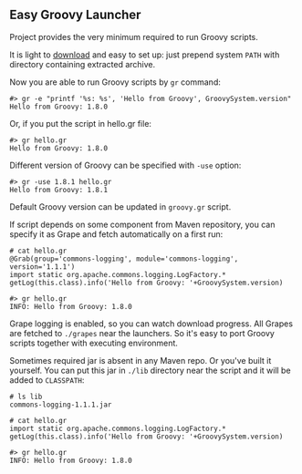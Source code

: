 Easy Groovy Launcher
--------------------

Project provides the very minimum required to run Groovy scripts.

It is light to [download](https://github.com/sankl/groovy/zipball/master) and easy to set up: just prepend system `PATH` with directory containing extracted archive.

Now you are able to run Groovy scripts by `gr` command:

    #> gr -e "printf '%s: %s', 'Hello from Groovy', GroovySystem.version"
    Hello from Groovy: 1.8.0

Or, if you put the script in hello.gr file:

    #> gr hello.gr
    Hello from Groovy: 1.8.0

Different version of Groovy can be specified with `-use` option:

    #> gr -use 1.8.1 hello.gr
    Hello from Groovy: 1.8.1

Default Groovy version can be updated in `groovy.gr` script.

If script depends on some component from Maven repository,
you can specify it as Grape and fetch automatically on a first run:

    # cat hello.gr
    @Grab(group='commons-logging', module='commons-logging', version='1.1.1')
    import static org.apache.commons.logging.LogFactory.*
    getLog(this.class).info('Hello from Groovy: '+GroovySystem.version)

    #> gr hello.gr
    INFO: Hello from Groovy: 1.8.0

Grape logging is enabled, so you can watch download progress. 
All Grapes are fetched to `./grapes` near the launchers.
So it's easy to port Groovy scripts together with executing environment.

Sometimes required jar is absent in any Maven repo. Or you've built it yourself.
You can put this jar in `./lib` directory near the script and it will be added to `CLASSPATH`:

    # ls lib
    commons-logging-1.1.1.jar

    # cat hello.gr
    import static org.apache.commons.logging.LogFactory.*
    getLog(this.class).info('Hello from Groovy: '+GroovySystem.version)

    #> gr hello.gr
    INFO: Hello from Groovy: 1.8.0
